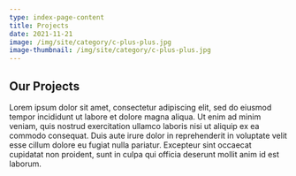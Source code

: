 ```yaml
---
type: index-page-content
title: Projects
date: 2021-11-21
image: /img/site/category/c-plus-plus.jpg
image-thumbnail: /img/site/category/c-plus-plus.jpg
---
```


<h2 class="title text-center">Our Projects</h2>

Lorem ipsum dolor sit amet, consectetur adipiscing elit, sed do eiusmod tempor incididunt ut labore et dolore magna aliqua. Ut enim ad minim veniam, quis nostrud exercitation ullamco laboris nisi ut aliquip ex ea commodo consequat. Duis aute irure dolor in reprehenderit in voluptate velit esse cillum dolore eu fugiat nulla pariatur. Excepteur sint occaecat cupidatat non proident, sunt in culpa qui officia deserunt mollit anim id est laborum.